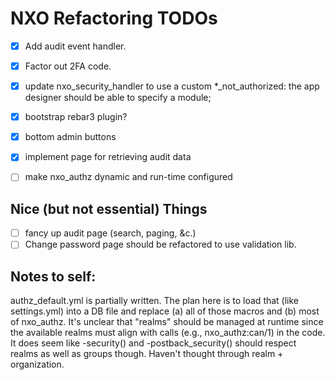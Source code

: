 NXO Refactoring TODOs
===========

  - [x] Add audit event handler.
  - [x] Factor out 2FA code.
  - [x] update nxo_security_handler to use a custom *_not_authorized:
    the app designer should be able to specify a module;
  - [x] bootstrap rebar3 plugin?
  - [x] bottom admin buttons
  - [x] implement page for retrieving audit data
  - [ ] make nxo_authz dynamic and run-time configured


Nice (but not essential) Things
-----------
  - [ ] fancy up audit page (search, paging, &c.)
  - [ ] Change password page should be refactored to use validation lib.

Notes to self:
---

authz_default.yml is partially written.  The plan here is to load that (like settings.yml) into a DB file and replace (a) all of those macros and (b) most of nxo_authz.  It's unclear that "realms" should be managed at runtime since the available realms must align with calls (e.g., nxo_authz:can/1) in the code.  It does seem like -security() and -postback_security() should respect realms as well as groups though.  Haven't thought through realm + organization.
